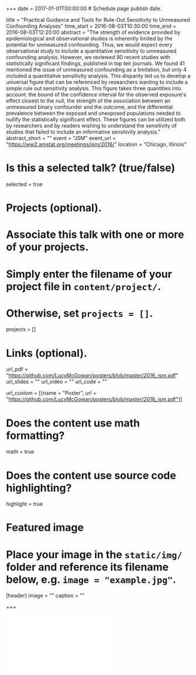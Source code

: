 +++
date = 2017-01-01T00:00:00  # Schedule page publish date.

title = "Practical Guidance and Tools for Rule-Out Sensitivity to Unmeasured Confounding Analyses"
time_start = 2016-08-03T10:30:00
time_end = 2016-08-03T12:20:00
abstract = "The strength of evidence provided by epidemiological and observational studies is inherently limited by the potential for unmeasured confounding. Thus, we would expect every observational study to include a quantitative sensitivity to unmeasured confounding analysis. However, we reviewed 90 recent studies with statistically significant findings, published in top teir journals. We found 41 mentioned the issue of unmeasured confounding as a limitation, but only 4 included a quantitative sensitivity analysis. This disparity led us to develop a universal figure that can be referenced by researchers wanting to include a simple rule out sensitivity analysis. This figure takes three quantities into account: the bound of the confidence interval for the observed exposure's effect closest to the null, the strength of the association between an unmeasured binary confounder and the outcome, and the differential prevalence between the exposed and unexposed populations needed to nullify the statistically significant effect. These figures can be utilized both by researchers and by readers wishing to understand the sensitivity of studies that failed to include an informative sensitivity analysis."
abstract_short = ""
event = "JSM"
event_url = "https://ww2.amstat.org/meetings/jsm/2016/"
location = "Chicago, Illinois"

# Is this a selected talk? (true/false)
selected = true

# Projects (optional).
#   Associate this talk with one or more of your projects.
#   Simply enter the filename of your project file in `content/project/`.
#   Otherwise, set `projects = []`.
projects = []

# Links (optional).
url_pdf = "https://github.com/LucyMcGowan/posters/blob/master/2016_jsm.pdf"
url_slides = ""
url_video = ""
url_code = ""

url_custom = [{name = "Poster", url = "https://github.com/LucyMcGowan/posters/blob/master/2016_jsm.pdf"}]

# Does the content use math formatting?
math = true

# Does the content use source code highlighting?
highlight = true

# Featured image
# Place your image in the `static/img/` folder and reference its filename below, e.g. `image = "example.jpg"`.
[header]
image = ""
caption = ""

+++

<a target="_blank" href = "/img/2016_jsm.pdf"> ![](/img/2016_jsm.pdf) </a>